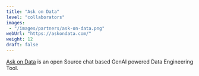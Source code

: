 ```yaml
---
title: "Ask on Data"
level: "collaborators"
images: 
 - "/images/partners/ask-on-data.png"
webUrl: "https://askondata.com/"
weight: 12
draft: false
---
```


[Ask on Data](https://askondata.com/) is an open Source chat based GenAI powered Data Engineering Tool.